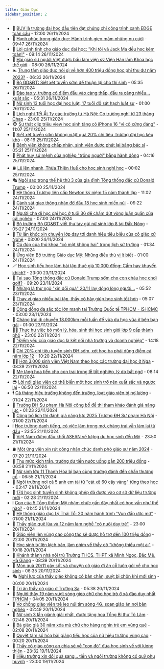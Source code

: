 ```yaml
---
title: Giáo Dục
sidebar_position: 2
---
```


<!-- dantri-giao-duc:START -->
- 🤡 [BUV là trường đại học đầu tiên đạt chứng chỉ công trình xanh EDGE toàn cầu](https://dantri.com.vn/giao-duc/buv-la-truong-dai-hoc-dau-tien-dat-chung-chi-cong-trinh-xanh-edge-toan-cau-20241126163833940.htm) - 12:00 26/11/2024
- 🗽 [Hạnh phúc trong giáo dục: Hành trình gieo mầm những nụ cười](https://dantri.com.vn/giao-duc/hanh-phuc-trong-giao-duc-hanh-trinh-gieo-mam-nhung-nu-cuoi-20241126164655011.htm) - 09:47 26/11/2024
- 🚦 [Lời cảnh tỉnh cho giáo dục đại học: &quot;Khi tôi và Jack Ma đều học kém toán!&quot;](https://dantri.com.vn/giao-duc/loi-canh-tinh-cho-giao-duc-dai-hoc-khi-toi-va-jack-ma-deu-hoc-kem-toan-20241126161359306.htm) - 09:14 26/11/2024
- 🌋 [Hai giáo sư người Việt được bầu làm viện sỹ Viện Hàn lâm Khoa học thế giới](https://dantri.com.vn/giao-duc/hai-giao-su-nguoi-viet-duoc-bau-lam-vien-sy-vien-han-lam-khoa-hoc-the-gioi-20241126144347394.htm) - 08:00 26/11/2024
- 🏊 [Trung tâm giáo dục nói gì về hơn 400 triệu đồng học phí thu dư năm 2023?](https://dantri.com.vn/giao-duc/trung-tam-giao-duc-noi-gi-ve-hon-400-trieu-dong-hoc-phi-thu-du-nam-2023-20241126115841241.htm) - 06:33 26/11/2024
- 🎃 [Bộ GD&amp;ĐT: Siết xét tuyển sớm để thuận lợi cho thí sinh](https://dantri.com.vn/giao-duc/bo-gddt-siet-xet-tuyen-som-de-thuan-loi-cho-thi-sinh-20241126123255232.htm) - 05:35 26/11/2024
- 💄 [Đào tạo y, trường có điểm đầu vào càng thấp, đầu ra càng nhiều... xuất sắc](https://dantri.com.vn/giao-duc/dao-tao-y-truong-co-diem-dau-vao-cang-thap-dau-ra-cang-nhieu-xuat-sac-20241126114624043.htm) - 05:31 26/11/2024
- 🦅 [Nữ sinh 13 tuổi học đại học luật, 17 tuổi đỗ sát hạch luật sư](https://dantri.com.vn/giao-duc/nu-sinh-13-tuoi-hoc-dai-hoc-luat-17-tuoi-do-sat-hach-luat-su-20241125142447527.htm) - 01:00 26/11/2024
- 🚦 [Lịch nghỉ Tết Ất Tỵ các trường tư Hà Nội: Có trường nghỉ từ 23 tháng Chạp](https://dantri.com.vn/giao-duc/lich-nghi-tet-at-ty-cac-truong-tu-ha-noi-co-truong-nghi-tu-23-thang-chap-20241125174449318.htm) - 23:00 25/11/2024
- 🐵 [Sự thật clip triệu view học sinh tặng cô iPhone 16 &quot;vì cô xứng đáng&quot;](https://dantri.com.vn/giao-duc/su-that-clip-trieu-view-hoc-sinh-tang-co-iphone-16-vi-co-xung-dang-20241125123637127.htm) - 11:07 25/11/2024
- 🐘 [Siết xét tuyển sớm không vượt quá 20% chỉ tiêu, trường đại học kêu khó](https://dantri.com.vn/giao-duc/siet-xet-tuyen-som-khong-vuot-qua-20-chi-tieu-truong-dai-hoc-keu-kho-20241125150533331.htm) - 08:16 25/11/2024
- 🦏 [Bệnh viện không chấp nhận, sinh viên được phát lại bằng bác sĩ](https://dantri.com.vn/giao-duc/benh-vien-khong-chap-nhan-sinh-vien-duoc-phat-lai-bang-bac-si-20241125120141469.htm) - 05:21 25/11/2024
- 💼 [Phát huy sứ mệnh của nghiệp &quot;trồng người&quot; bằng hành động](https://dantri.com.vn/giao-duc/phat-huy-su-menh-cua-nghiep-trong-nguoi-bang-hanh-dong-20241125103627619.htm) - 04:16 25/11/2024
- ⛽️ [Lũ lên nhanh, Thừa Thiên Huế cho học sinh nghỉ học](https://dantri.com.vn/giao-duc/lu-len-nhanh-thua-thien-hue-cho-hoc-sinh-nghi-hoc-20241125063949095.htm) - 00:02 25/11/2024
- 🎭 [Ngôi sao trong thế hệ thứ 3 của gia đình Tổng thống đắc cử Donald Trump](https://dantri.com.vn/giao-duc/ngoi-sao-trong-the-he-thu-3-cua-gia-dinh-tong-thong-dac-cu-donald-trump-20241125001034398.htm) - 00:00 25/11/2024
- 🎃 [Hệ thống Trường liên cấp Newton kỷ niệm 15 năm thành lập](https://dantri.com.vn/giao-duc/he-thong-truong-lien-cap-newton-ky-niem-15-nam-thanh-lap-20241124180246632.htm) - 11:02 24/11/2024
- 🚀 [Cảnh sát giao thông nhận đỡ đầu 18 học sinh miền núi](https://dantri.com.vn/giao-duc/canh-sat-giao-thong-nhan-do-dau-18-hoc-sinh-mien-nui-20241124155616995.htm) - 09:22 24/11/2024
- 👀 [Người cha đi học đại học ở tuổi 36 để chấm dứt vòng luẩn quẩn của cái nghèo](https://dantri.com.vn/giao-duc/nguoi-cha-di-hoc-dai-hoc-o-tuoi-36-de-cham-dut-vong-luan-quan-cua-cai-ngheo-20241120103827034.htm) - 07:00 24/11/2024
- 🌝 [Bộ trưởng Bộ GD&amp;ĐT viết thư tay gửi nữ sinh lớp 8 tại Đắk Nông](https://dantri.com.vn/giao-duc/bo-truong-bo-gddt-viet-thu-tay-gui-nu-sinh-lop-8-tai-dak-nong-20241124120327238.htm) - 05:27 24/11/2024
- 🤗 [Từ lần khóc xin chuyển lớp dạy tới danh hiệu tiêu biểu của cô giáo xứ Nghệ](https://dantri.com.vn/giao-duc/tu-lan-khoc-xin-chuyen-lop-day-toi-danh-hieu-tieu-bieu-cua-co-giao-xu-nghe-20241123194832396.htm) - 03:00 24/11/2024
- 🦄 [Cú đúp của thủ khoa &quot;có một không hai&quot; trong lịch sử trường](https://dantri.com.vn/giao-duc/cu-dup-cua-thu-khoa-co-mot-khong-hai-trong-lich-su-truong-20241124082045756.htm) - 01:34 24/11/2024
- 🦍 [Ứng viên Bộ trưởng Giáo dục Mỹ: Những điều thú vị ít biết](https://dantri.com.vn/giao-duc/ung-vien-bo-truong-giao-duc-my-nhung-dieu-thu-vi-it-biet-20241123152323113.htm) - 01:00 24/11/2024
- 🪄 [Học sinh tiểu học làm bài tập thuê giá 10.000 đồng: Cấm hay khuyến khích?](https://dantri.com.vn/giao-duc/hoc-sinh-tieu-hoc-lam-bai-tap-thue-gia-10000-dong-cam-hay-khuyen-khich-20241123202909402.htm) - 23:00 23/11/2024
- 🦆 [Tại sao Tổng thống đắc cử Donald Trump sớm cho con cháu học chơi golf?](https://dantri.com.vn/giao-duc/tai-sao-tong-thong-dac-cu-donald-trump-som-cho-con-chau-hoc-choi-golf-20241122153448229.htm) - 09:20 23/11/2024
- 🚀 [Những lá thư ngỏ &quot;xin đổi quà&quot; 20/11 lay động lòng người...](https://dantri.com.vn/giao-duc/nhung-la-thu-ngo-xin-doi-qua-2011-lay-dong-long-nguoi-20241123124106066.htm) - 05:52 23/11/2024
- 🦒 [Thay vì giao nhiều bài tập, thầy cô hãy giúp học sinh tốt hơn](https://dantri.com.vn/giao-duc/thay-vi-giao-nhieu-bai-tap-thay-co-hay-giup-hoc-sinh-tot-hon-20241123115822645.htm) - 05:07 23/11/2024
- 🤡 [Cộng đồng đa sắc tộc lớn mạnh tại Trường Quốc tế TPHCM - ISHCMC](https://dantri.com.vn/giao-duc/cong-dong-da-sac-toc-lon-manh-tai-truong-quoc-te-tphcm-ishcmc-20241123091746417.htm) - 03:00 23/11/2024
- 🤔 [Chàng trai di chuyển 18.000km mỗi tuần để vừa du học vừa ở bên bạn gái](https://dantri.com.vn/giao-duc/chang-trai-di-chuyen-18000km-moi-tuan-de-vua-du-hoc-vua-o-ben-ban-gai-20241117102109077.htm) - 01:00 23/11/2024
- 🧑‍💻 [Thực hư việc bỏ môn lý, hóa, sinh thi học sinh giỏi lớp 9 cấp thành phố](https://dantri.com.vn/giao-duc/thuc-hu-viec-bo-mon-ly-hoa-sinh-thi-hoc-sinh-gioi-lop-9-cap-thanh-pho-20241122182805112.htm) - 23:00 22/11/2024
- 🤡 [&quot;Điểm yếu của giáo dục là kết nối nhà trường và doanh nghiệp&quot;](https://dantri.com.vn/giao-duc/diem-yeu-cua-giao-duc-la-ket-noi-nha-truong-va-doanh-nghiep-20241122204055755.htm) - 14:18 22/11/2024
- 🧠 [Chỉ 20% chỉ tiêu tuyển sinh ĐH sớm, xét học bạ phải dùng điểm cả năm lớp 12](https://dantri.com.vn/giao-duc/chi-20-chi-tieu-tuyen-sinh-dh-som-xet-hoc-ba-phai-dung-diem-ca-nam-lop-12-20241122171716558.htm) - 10:20 22/11/2024
- 🧑‍💻 [Hơn 3.000 sinh viên Việt Nam theo học các trường đại học ở Nga](https://dantri.com.vn/giao-duc/hon-3000-sinh-vien-viet-nam-theo-hoc-cac-truong-dai-hoc-o-nga-20241122150734944.htm) - 08:39 22/11/2024
- 🧠 [Mẹ tặng hoa tiền cho con trai trong lễ tốt nghiệp, lý do bất ngờ](https://dantri.com.vn/giao-duc/me-tang-hoa-tien-cho-con-trai-trong-le-tot-nghiep-ly-do-bat-ngo-20241122143351712.htm) - 08:14 22/11/2024
- 😎 [Lời nói giáo viên có thể biến một học sinh trở nên xuất sắc và ngược lại](https://dantri.com.vn/giao-duc/loi-noi-giao-vien-co-the-bien-mot-hoc-sinh-tro-nen-xuat-sac-va-nguoc-lai-20241122133340011.htm) - 06:50 22/11/2024
- 🕴 [Cả tháng hiệu trưởng không đến trường, loạt giáo viên bị nợ lương](https://dantri.com.vn/giao-duc/ca-thang-hieu-truong-khong-den-truong-loat-giao-vien-bi-no-luong-20241120152953737.htm) - 01:24 22/11/2024
- 🧠 [Trường ĐH Sư phạm Hà Nội công bố đề thi tham khảo đánh giá năng lực](https://dantri.com.vn/giao-duc/truong-dh-su-pham-ha-noi-cong-bo-de-thi-tham-khao-danh-gia-nang-luc-20241122081714837.htm) - 01:23 22/11/2024
- 🚀 [Công bố lịch thi đánh giá năng lực 2025 Trường ĐH Sư phạm Hà Nội](https://dantri.com.vn/giao-duc/cong-bo-lich-thi-danh-gia-nang-luc-2025-truong-dh-su-pham-ha-noi-20241122075546266.htm) - 01:00 22/11/2024
- 🕯 [Học trường danh tiếng, có việc làm trong mơ, chàng trai vẫn làm lại từ đầu](https://dantri.com.vn/giao-duc/hoc-truong-danh-tieng-co-viec-lam-trong-mo-chang-trai-van-lam-lai-tu-dau-20241118170059653.htm) - 23:55 21/11/2024
- 🧰 [Việt Nam đứng đầu khối ASEAN về lượng du học sinh đến Mỹ](https://dantri.com.vn/giao-duc/viet-nam-dung-dau-khoi-asean-ve-luong-du-hoc-sinh-den-my-20241121213239770.htm) - 23:50 21/11/2024
- ⛽️ [Một ứng viên xin rút công nhận chức danh phó giáo sư năm 2024](https://dantri.com.vn/giao-duc/mot-ung-vien-xin-rut-cong-nhan-chuc-danh-pho-giao-su-nam-2024-20241121141627636.htm) - 07:20 21/11/2024
- 🤖 [Thu mức kịch trần, trường dư tiền nước uống gần 200 triệu đồng](https://dantri.com.vn/giao-duc/thu-muc-kich-tran-truong-du-tien-nuoc-uong-gan-200-trieu-dong-20241121134802475.htm) - 06:58 21/11/2024
- 🦍 [Nữ sinh lớp 11 Thanh Hóa bị bạn cùng trường đánh đến chấn thương cổ](https://dantri.com.vn/giao-duc/nu-sinh-lop-11-thanh-hoa-bi-ban-cung-truong-danh-den-chan-thuong-co-20241121122848970.htm) - 06:55 21/11/2024
- 🐘 [Ngôi trường nơi cả 5 anh em tài tử &quot;cát xê 60 cây vàng&quot; từng theo học](https://dantri.com.vn/giao-duc/ngoi-truong-noi-ca-5-anh-em-tai-tu-cat-xe-60-cay-vang-tung-theo-hoc-20241121095808590.htm) - 03:47 21/11/2024
- 🌊 [174 học sinh tuyển sinh không phép đã được vào cơ sở dữ liệu trường mới](https://dantri.com.vn/giao-duc/174-hoc-sinh-tuyen-sinh-khong-phep-da-duoc-vao-co-so-du-lieu-truong-moi-20241121092503414.htm) - 02:28 21/11/2024
- 🕯 [Con của 5 Tổng thống Mỹ nhậm chức gần đây nhất có học vấn như thế nào?](https://dantri.com.vn/giao-duc/con-cua-5-tong-thong-my-nham-chuc-gan-day-nhat-co-hoc-van-nhu-the-nao-20241120220657690.htm) - 01:45 21/11/2024
- 🐎 [Hệ thống giáo dục Lý Thái Tổ: 20 năm hành trình &quot;Vun đắp ước mơ&quot;](https://dantri.com.vn/giao-duc/he-thong-giao-duc-ly-thai-to-20-nam-hanh-trinh-vun-dap-uoc-mo-20241121074039872.htm) - 01:00 21/11/2024
- 🐻 [Thầy giáo quê lúa và 12 năm làm nghề &quot;cô nuôi dạy trẻ&quot;](https://dantri.com.vn/giao-duc/thay-giao-que-lua-va-12-nam-lam-nghe-co-nuoi-day-tre-20241120033952330.htm) - 23:00 20/11/2024
- 🐎 [Giáo viên lên vùng cao công tác sẽ được hỗ trợ đến 100 triệu đồng](https://dantri.com.vn/giao-duc/giao-vien-len-vung-cao-cong-tac-se-duoc-ho-tro-den-100-trieu-dong-20241120173856380.htm) - 22:00 20/11/2024
- 🫣 [Học sinh tự lên kịch bản, làm phim về thầy cô &quot;không thiếu một ai&quot;](https://dantri.com.vn/giao-duc/hoc-sinh-tu-len-kich-ban-lam-phim-ve-thay-co-khong-thieu-mot-ai-20241120133047192.htm) - 10:18 20/11/2024
- 🤭 [Khánh thành nhà nội trú Trường THCS, THPT xã Minh Ngọc, Bắc Mê, Hà Giang](https://dantri.com.vn/giao-duc/khanh-thanh-nha-noi-tru-truong-thcs-thpt-xa-minh-ngoc-bac-me-ha-giang-20241120152619991.htm) - 08:39 20/11/2024
- 🥳 [Món quà 20/11 gây sốt và chuyện cô giáo đi ăn cỗ luôn gói về cho học sinh](https://dantri.com.vn/giao-duc/mon-qua-2011-gay-sot-va-chuyen-co-giao-di-an-co-luon-goi-ve-cho-hoc-sinh-20241119212716380.htm) - 06:35 20/11/2024
- 🎭 [Nghị lực của thầy giáo không có bàn chân, suýt bị chôn khi mới sinh](https://dantri.com.vn/giao-duc/nghi-luc-cua-thay-giao-khong-co-ban-chan-suyt-bi-chon-khi-moi-sinh-20241120083729625.htm) - 06:00 20/11/2024
- 🥸 [Tri ân thầy cô giáo ở Trường Sa](https://dantri.com.vn/giao-duc/tri-an-thay-co-giao-o-truong-sa-20241120123205338.htm) - 05:38 20/11/2024
- 🦣 [Người thầy 19 năm vượt sóng gieo chữ cho học trò ở xã đảo duy nhất TPHCM](https://dantri.com.vn/giao-duc/nguoi-thay-19-nam-vuot-song-gieo-chu-cho-hoc-tro-o-xa-dao-duy-nhat-tphcm-20241120064722575.htm) - 04:05 20/11/2024
- 🤔 [Vợ chồng giáo viên trẻ leo núi tìm sóng 4G, soạn giáo án nơi bản nghèo](https://dantri.com.vn/giao-duc/vo-chong-giao-vien-tre-leo-nui-tim-song-4g-soan-giao-an-noi-ban-ngheo-20241119162106221.htm) - 02:49 20/11/2024
- 🦣 [Nữ sinh 3 lần giành giải nhất, được tặng hoa Tổng Bí thư Tô Lâm](https://dantri.com.vn/giao-duc/nu-sinh-3-lan-gianh-giai-nhat-duoc-tang-hoa-tong-bi-thu-to-lam-20241120001117999.htm) - 02:46 20/11/2024
- 🐲 [Bà giáo già 30 năm xóa mù chữ cho hàng nghìn trẻ em vùng quê](https://dantri.com.vn/giao-duc/ba-giao-gia-30-nam-xoa-mu-chu-cho-hang-nghin-tre-em-vung-que-20241119111900476.htm) - 02:08 20/11/2024
- 🔭 [Quyết tâm số hóa bài giảng tiểu học của nữ hiệu trưởng vùng cao](https://dantri.com.vn/giao-duc/quyet-tam-so-hoa-bai-giang-tieu-hoc-cua-nu-hieu-truong-vung-cao-20241120071955803.htm) - 00:20 20/11/2024
- 🥷 [Thầy cô giáo công an chia sẻ về &quot;con đò&quot; đưa học sinh về với lương thiện](https://dantri.com.vn/giao-duc/thay-co-giao-cong-an-chia-se-ve-con-do-dua-hoc-sinh-ve-voi-luong-thien-20241119185139325.htm) - 23:32 19/11/2024
- 🎊 [Hiệu trưởng xin đổi quà sang... tiền và ngôi trường không có quỹ phụ huynh](https://dantri.com.vn/giao-duc/hieu-truong-xin-doi-qua-sang-tien-va-ngoi-truong-khong-co-quy-phu-huynh-20241119152414308.htm) - 23:00 19/11/2024<!-- dantri-giao-duc:END -->
